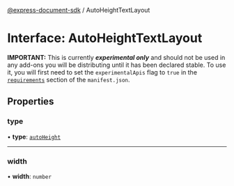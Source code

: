 [@express-document-sdk](../overview.md) / AutoHeightTextLayout

# Interface: AutoHeightTextLayout

<InlineAlert slots="text" variant="warning"/>

**IMPORTANT:** This is currently ***experimental only*** and should not be used in any add-ons you will be distributing until it has been declared stable. To use it, you will first need to set the `experimentalApis` flag to `true` in the [`requirements`](../../../manifest/index.md#requirements) section of the `manifest.json`.

## Properties

### type

• **type**: [`autoHeight`](../enumerations/TextType.md#autoheight)

---

### width

• **width**: `number`
